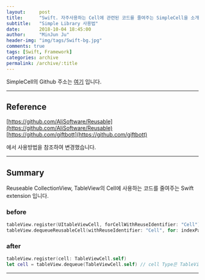 ```yaml
---
layout:     post
title:      "Swift. 자주사용하는 Cell에 관련된 코드를 줄여주는 SimpleCell을 소개합니다."
subtitle:   "Simple Library 사용법"
date:       2018-10-04 18:45:00
author:     "MinJun Ju"
header-img: "img/tags/Swift-bg.jpg"
comments: true 
tags: [Swift, Framework]
categories: archive
permalink: /archive/:title
---
```


SimpleCell의 Github 주소는 [여기](https://github.com/devmjun/SimpleCell) 입니다.

---

## Reference 

[https://github.com/AliSoftware/Reusable](https://github.com/AliSoftware/Reusable)<br>
[https://github.com/giftbott](https://github.com/giftbott)<br>

에서 사용방법을 참조하여 변경했습니다.

---

## Summary 

Reuseable CollectionView, TableView의 Cell에 사용하는 코드를 줄여주는 Swift extension 입니다. 

### before 

 ```swift
tableView.register(UItableViewCell, forCellWithReuseIdentifier: "Cell")
tableView.dequeueReusableCell(withReuseIdentifier: "Cell", for: indexPath) as! UserCell
```

### after 

```swift
tableView.register(cell: TableViewCell.self)
let cell = tableView.dequeue(TableViewCell.self) // cell Type은 TableViewCell.type 입니다 
```

---
